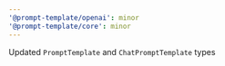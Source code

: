 ```yaml
---
'@prompt-template/openai': minor
'@prompt-template/core': minor
---
```


Updated `PromptTemplate` and `ChatPromptTemplate` types
